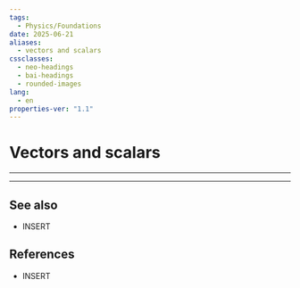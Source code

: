 ```yaml
---
tags:
  - Physics/Foundations
date: 2025-06-21
aliases:
  - vectors and scalars
cssclasses:
  - neo-headings
  - bai-headings
  - rounded-images
lang:
  - en
properties-ver: "1.1"
---
```

# Vectors and scalars

***




***
## See also
- INSERT
## References
- INSERT